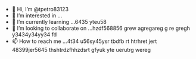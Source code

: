 - 👋 Hi, I’m @tpetro83123
- 👀 I’m interested in ...
- 🌱 I’m currently learning ...6435 yteu58
- 💞️ I’m looking to collaborate on ...hzdf568856 grew agregareg g re gregh y3434y34yy34  fd
- 📫 How to reach me ...4t34 u56sy45ysr tbdfb rt htrhret jert
48399jer5645 thshtrdzfhhzdsrt gfyuk yte uerutrg wereg
<!---
tpetro83123/tpetro83123 is a ✨ special ✨ repository because its `README.md` (this file) appears on your GitHub profile.
You can click the Preview link to take a look at your changes.
--->
